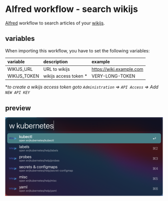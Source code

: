 # Alfred workflow - search wikijs

[Alfred](https://www.alfredapp.com) workflow to search articles of your [wikijs](https://js.wiki).

## variables

When importing this workflow, you have to set the following variables:

| variable     | description           | example                  |
| :----------- | :-------------------- | :----------------------- |
| WIKIJS_URL   | URL to wikijs         | https://wiki.example.com |
| WIKIJS_TOKEN | wikijs access token * | VERY-LONG-TOKEN          |

\**to create a wikijs access token goto `Administration` => `API Access` => Add `NEW API KEY`*

## preview

![preview](.github/img/preview.png)
